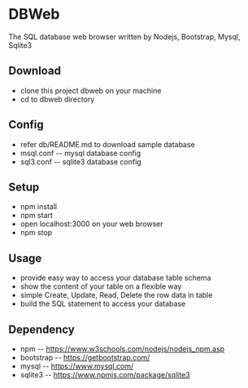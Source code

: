 DBWeb
=====

The SQL database web browser written by Nodejs, Bootstrap, Mysql, Sqlite3

Download
-------
* clone this project dbweb on your machine
* cd to dbweb directory

Config
-----
* refer db/README.md to download sample database
* msql.conf -- mysql database config
* sql3.conf -- sqlite3 database config

Setup
-----
* npm install
* npm start
* open localhost:3000 on your web browser
* npm stop

Usage
-----
* provide easy way to access your database table schema
* show the content of your table on a flexible way
* simple Create, Update, Read, Delete the row data in table
* build the SQL statement to access your database

Dependency
----------
* npm -- https://www.w3schools.com/nodejs/nodejs_npm.asp
* bootstrap -- https://getbootstrap.com/
* mysql -- https://www.mysql.com/
* sqlite3 -- https://www.npmjs.com/package/sqlite3

